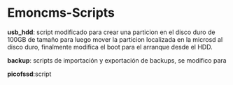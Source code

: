 # Emoncms-Scripts
**usb_hdd**: script modificado para crear una particion en el disco duro de 100GB de tamaño para luego mover la particion localizada en la microsd al disco duro, finalmente modifica el boot para el arranque desde el HDD.

**backup**: scripts de importación y exportación de backups, se modifico para 

**picofssd**:script 

